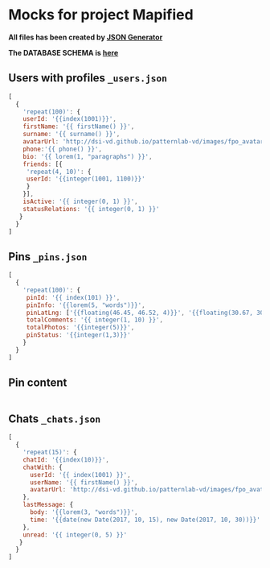 # Mocks for project Mapified

**All files has been created by [JSON Generator](https://next.json-generator.com/)**

**The DATABASE SCHEMA is [here](https://app.quickdatabasediagrams.com/#/schema/GCs1EATVp02Z9RyqVBMrSg)**

## Users with profiles `_users.json`

```js
[
  {
    'repeat(100)': {
    userId: '{{index(1001)}}',
    firstName: '{{ firstName() }}',
    surname: '{{ surname() }}',
    avatarUrl: 'http://dsi-vd.github.io/patternlab-vd/images/fpo_avatar.png',
    phone:'{{ phone() }}',
    bio: '{{ lorem(1, "paragraphs") }}',
    friends: [{
     'repeat(4, 10)': {
     userId: '{{integer(1001, 1100)}}'
     }
    }],
    isActive: '{{ integer(0, 1) }}',
    statusRelations: '{{ integer(0, 1) }}'
   }
  }
]
```

## Pins `_pins.json`

```js
[
  {
    'repeat(100)': {
     pinId: '{{ index(101) }}',
     pinInfo: '{{lorem(5, "words")}}',
     pinLatLng: ['{{floating(46.45, 46.52, 4)}}', '{{floating(30.67, 30.77, 4)}}'],
     totalComments: '{{ integer(1, 10) }}',
     totalPhotos: '{{integer(5)}}',
     pinStatus: '{{integer(1,3)}}'
    }
  }
]
```

## Pin content
```js

```

## Chats `_chats.json`

```js
[
  {
    'repeat(15)': {
    chatId: '{{index(10)}}',
    chatWith: {
      userId: '{{ index(1001) }}',
      userName: '{{ firstName() }}',
      avatarUrl: 'http://dsi-vd.github.io/patternlab-vd/images/fpo_avatar.png'
    },
    lastMessage: {
      body: '{{lorem(3, "words")}}',
      time: '{{date(new Date(2017, 10, 15), new Date(2017, 10, 30))}}'
    },
    unread: '{{ integer(0, 5) }}'
   }
  }
]
```